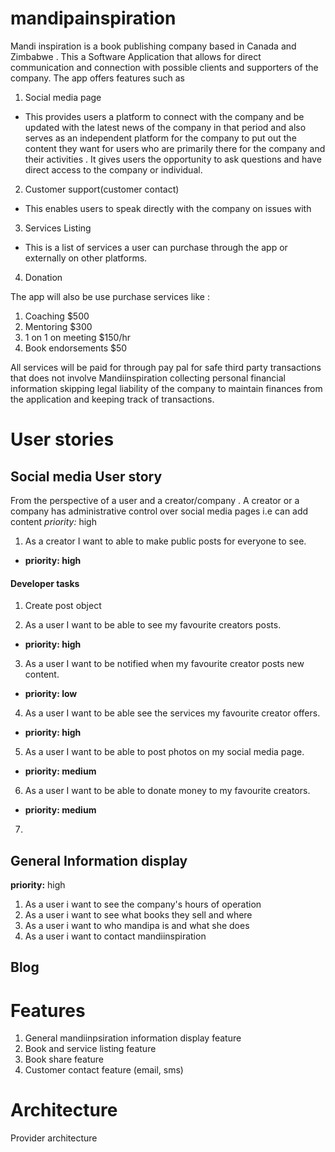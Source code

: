 # mandipainspiration
Mandi inspiration is a book publishing company based in Canada and Zimbabwe . This a Software Application 
that allows for direct communication and connection with possible clients and supporters of the company.
The app offers features such as

1. Social media page

- This provides users a platform to connect with the company and be updated with the latest news of 
  the company in that period and also serves as an independent platform for the company to put out the
  content they want for users who are primarily there for the company and their activities . It gives 
  users the opportunity to ask questions and have direct access to the company or individual.

  
2. Customer support(customer contact)
 
- This enables users to speak directly with the company on issues with

3. Services Listing

- This is a list of services a user  can purchase through the app or externally on other platforms.
 
4. Donation
 



The app will also be use purchase services like :

1. Coaching $500
2. Mentoring  $300
3. 1 on 1 on meeting $150/hr
4. Book endorsements $50

All services will be paid for through pay pal for safe third party transactions that does not 
involve Mandiinspiration collecting personal financial information skipping legal liability of the 
company to maintain finances from the application and keeping track of transactions.

# User stories
## Social media User story
From the perspective of a user and a creator/company . A creator or a company has administrative control
over social media pages i.e can add content
*priority:* high

1. As a creator I want to able to make public posts for everyone to see.

- **priority: high**
#### Developer tasks
1. Create post object

2. As a user I want to be able to see my favourite creators posts.

- **priority: high**

3. As a user I want to be notified when my favourite creator posts new content.

- **priority: low**

4. As a user I want to be able see the services my favourite creator offers.

- **priority: high**

5. As a user I want to be able to post photos on my social media page.

- **priority: medium**
6. As a user I want to be able to donate money to my favourite creators.

- **priority: medium**
7. 


## General Information display
**priority:** high

1. As a user i want to see the company's hours of operation
2. As a user i want to see what books they sell and where
3. As a user i want to who mandipa is and what she does
4. As a user i want to contact mandiinspiration

## Blog

# Features

1. General mandiinpsiration information display feature
2. Book and service listing feature
4. Book share feature
5. Customer contact feature (email, sms)


# Architecture 

Provider architecture


